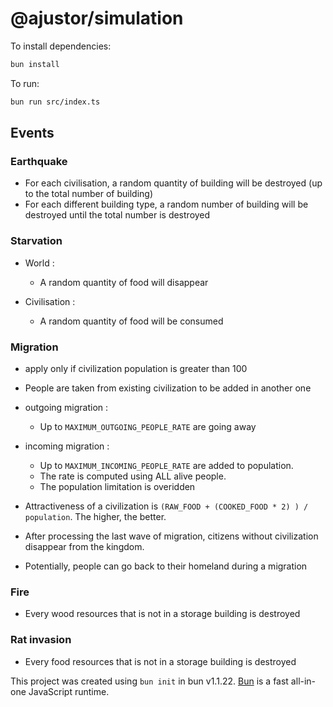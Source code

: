 # @ajustor/simulation

To install dependencies:

```bash
bun install
```

To run:

```bash
bun run src/index.ts
```

## Events

### Earthquake

- For each civilisation, a random quantity of building will be destroyed (up to the total number of building)
- For each different building type, a random number of building will be destroyed until the total number is destroyed

### Starvation

- World :

  - A random quantity of food will disappear

- Civilisation :
  - A random quantity of food will be consumed

### Migration

- apply only if civilization population is greater than 100
- People are taken from existing civilization to be added in another one
- outgoing migration :

  - Up to `MAXIMUM_OUTGOING_PEOPLE_RATE` are going away

- incoming migration :

  - Up to `MAXIMUM_INCOMING_PEOPLE_RATE` are added to population.
  - The rate is computed using ALL alive people.
  - The population limitation is overidden

- Attractiveness of a civilization is `(RAW_FOOD + (COOKED_FOOD * 2) ) / population`. The higher, the better.
- After processing the last wave of migration, citizens without civilization disappear from the kingdom.
- Potentially, people can go back to their homeland during a migration

### Fire

- Every wood resources that is not in a storage building is destroyed

### Rat invasion

- Every food resources that is not in a storage building is destroyed

This project was created using `bun init` in bun v1.1.22. [Bun](https://bun.sh) is a fast all-in-one JavaScript runtime.
